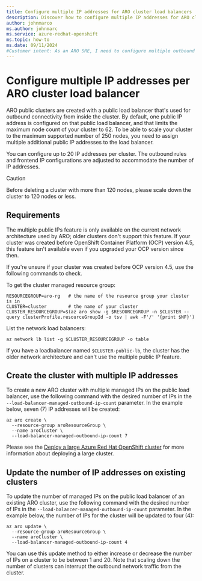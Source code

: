 ```yaml
---
title: Configure multiple IP addresses for ARO cluster load balancers
description: Discover how to configure multiple IP addresses for ARO cluster load balancers.
author: johnmarco
ms.author: johnmarc
ms.service: azure-redhat-openshift
ms.topic: how-to
ms.date: 09/11/2024
#Customer intent: As an ARO SRE, I need to configure multiple outbound IP addresses per ARO cluster load balancers
---
```

# Configure multiple IP addresses per ARO cluster load balancer

ARO public clusters are created with a public load balancer that's used for outbound connectivity from inside the cluster. By default, one public IP address is configured on that public load balancer, and that limits the maximum node count of your cluster to 62. To be able to scale your cluster to the maximum supported number of 250 nodes, you need to assign multiple additional public IP addresses to the load balancer.

You can configure up to 20 IP addresses per cluster. The outbound rules and frontend IP configurations are adjusted to accommodate the number of IP addresses.

> [!CAUTION]
> Before deleting a cluster with more than 120 nodes, please scale down the cluster to 120 nodes or less.
> 

## Requirements

The multiple public IPs feature is only available on the current network architecture used by ARO; older clusters don't support this feature. If your cluster was created before OpenShift Container Platform (OCP) version 4.5, this feature isn't available even if you upgraded your OCP version since then.

If you're unsure if your cluster was created before OCP version 4.5, use the following commands to check.

To get the cluster managed resource group:

```
RESOURCEGROUP=aro-rg   # the name of the resource group your cluster is in
CLUSTER=cluster        # the name of your cluster
CLUSTER_RESOURCEGROUP=$(az aro show -g $RESOURCEGROUP -n $CLUSTER --query clusterProfile.resourceGroupId -o tsv | awk -F'/' '{print $NF}')
```

List the network load balancers:

```
az network lb list -g $CLUSTER_RESOURCEGROUP -o table
```

If you have a loadbalancer named `$CLUSTER-public-lb`, the cluster has the older network architecture and can't use the multiple public IP feature.

## Create the cluster with multiple IP addresses 

To create a new ARO cluster with multiple managed IPs on the public load balancer, use the following command with the desired number of IPs in the `--load-balancer-managed-outbound-ip-count` parameter. In the example below, seven (7) IP addresses will be created:

```
az aro create \
  --resource-group aroResourceGroup \
  --name aroCluster \
  --load-balancer-managed-outbound-ip-count 7
```

Please see the [Deploy a large Azure Red Hat OpenShift cluster](howto-large-clusters.md) for more information about deploying a large cluster.

## Update the number of IP addresses on existing clusters

To update the number of managed IPs on the public load balancer of an existing ARO cluster, use the following command with the desired number of IPs in the `--load-balancer-managed-outbound-ip-count` parameter. In the example below, the number of IPs for the cluster will be updated to four (4):

```
az aro update \
  --resource-group aroResourceGroup \
  --name aroCluster \
  --load-balancer-managed-outbound-ip-count 4
```

You can use this update method to either increase or decrease the number of IPs on a cluster to be between 1 and 20. Note that scaling down the number of clusters can interrupt the outbound network traffic from the cluster.

